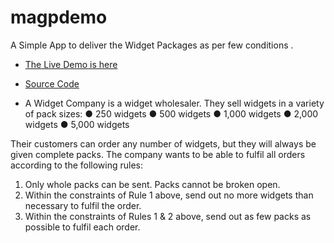 # magpdemo

A Simple App to deliver the Widget Packages as per few conditions .
* [The Live Demo is here ](https://jeevanism.com/magp/public/)
* [Source Code ](https://github.com/jeevanism/magpdemo/tree/master)

* A Widget Company is a widget wholesaler. They sell widgets in a variety of pack sizes:
● 250 widgets
● 500 widgets
● 1,000 widgets
● 2,000 widgets
● 5,000 widgets


Their customers can order any number of widgets, but they will always be given complete packs.
The company wants to be able to fulfil all orders according to the following rules:
1. Only whole packs can be sent. Packs cannot be broken open.
2. Within the constraints of Rule 1 above, send out no more widgets than necessary to fulfil
the order.
3. Within the constraints of Rules 1 & 2 above, send out as few packs as possible to fulfil each
order.
 
